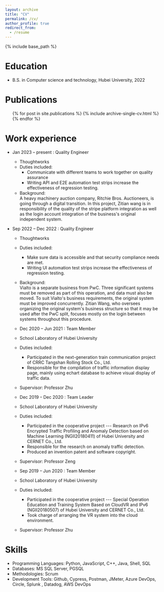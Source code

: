 ```yaml
---
layout: archive
title: "CV"
permalink: /cv/
author_profile: true
redirect_from:
  - /resume
---
```


{% include base_path %}

Education
======
* B.S. in Computer science and technology, Hubei University, 2022

Publications
======
<ul>{% for post in site.publications %}
{% include archive-single-cv.html %}
{% endfor %}</ul>

Work experience
======
* Jan 2023 – present : Quality Engineer
  * Thoughtworks
  * Duties included: 
    * Communicate with different teams to work together on quality assurance
    * Writing API and E2E automation test strips increase the effectiveness of regression testing.
  * Background:\
  A heavy machinery auction company, Ritchie Bros. Auctioneers, is going through a digital transition. In this project, Zitian wang is in responsibility of the quality of the stripe platform integration as well as the login account integration of the business's original independent system.

* Sep 2022 – Dec 2022 : Quality Engineer
  * Thoughtworks
  * Duties included: 
    * Make sure data is accessible and that security compliance needs are met.
    * Writing UI automation test strips increase the effectiveness of regression testing.
  * Background:\
  Vialto is a separate business from PwC. Three significant systems must be removed as part of this operation, and data must also be moved. To suit Vialto's business requirements, the original system must be improved concurrently. Zitian Wang, who oversees organizing the original system's business structure so that it may be used after the PwC split, focuses mostly on the login between systems throughout this procedure.

  * Dec 2020 – Jun 2021 : Team Member
  * School Laboratory of Hubei University
  * Duties included: 
    * Participated in the next-generation train communication project of CRRC Tangshan Rolling Stock Co., Ltd.
    * Responsible for the compilation of traffic information display page, mainly using echart database to achieve visual display of traffic data.
  * Supervisor: Professor Zhu

  * Dec 2019 – Dec 2020 : Team Leader
  * School Laboratory of Hubei University
  * Duties included: 
    * Participated in the cooperative project --- Research on IPv6 Encrypted Traffic Profiling and Anomaly Detection based on Machine Learning (NGII20180411) of Hubei University and CERNET Co., Ltd.
    * Responsible for the research on anomaly traffic detection.
    * Produced an invention patent and software copyright.
  * Supervisor: Professor Zeng

  * Sep 2019 – Jun 2020 : Team Member
  * School Laboratory of Hubei University
  * Duties included: 
    * Participated in the cooperative project --- Special Operation Education and Training System Based on CloudVR and IPv6 (NGII20180507) of Hubei University and CERNET Co., Ltd.
    * Took charge of arranging the VR system into the cloud environment.
  * Supervisor: Professor Zhu  
  
Skills
======
* Programming Languages: Python, JavaScript, C++, Java, Shell, SQL
* Databases: MS SQL Server, PGSQL
* Methodologies: Scrum
* Development Tools: Github, Cypress, Postman, JMeter, Azure DevOps, Circle, Splunk , Datadog, AWS DevOps


